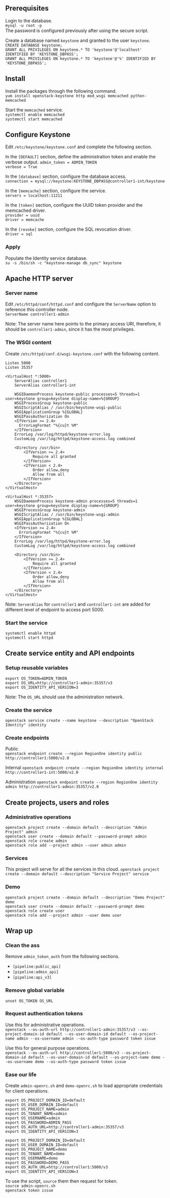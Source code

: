 ## Prerequisites
Login to the database.  
`mysql -u root -p`  
The password is configured previously after using the secure script.

Create a database named `keystone` and granted to the user `keystone`.  
`CREATE DATABASE keystone;`  
`GRANT ALL PRIVILEGES ON keystone.* TO 'keystone'@'localhost' IDENTIFIED BY 'KEYSTONE_DBPASS';`  
`GRANT ALL PRIVILEGES ON keystone.* TO 'keystone'@'%' IDENTIFIED BY 'KEYSTONE_DBPASS';`

## Install
Install the packages through the following command.  
`yum install openstack-keystone http mod_wsgi memcached python-memcached`  

Start the `memcached` service.  
`systemctl enable memcached`  
`systemctl start memcached`  

## Configure Keystone
Edit `/etc/keystone/keystone.conf` and complete the following section.  

In the `[DEFAULT]` section, define the administration token and enable the verbose output.
`admin_token = ADMIN_TOKEN`  
`verbose = True`  

In the `[database]` section, configure the database access.  
`connection = mysql://keystone:KEYSTONE_DBPASS@controller1-int/keystone`  

In the `[memcache]` section, configure the service.  
`servers = localhost:11211`  

In the `[token]` section, configure the UUID token provider and the memcached driver.  
`provider = uuid`  
`driver = memcache`  

In the `[revoke]` section, configure the SQL revocation driver.  
`driver = sql`  

### Apply
Populate the Identity service database.  
`su -s /bin/sh -c "keystone-manage db_sync" keystone`  

## Apache HTTP server
### Server name
Edit `/etc/httpd/conf/httpd.conf` and configure the `ServerName` option to reference this controller node.  
`ServerName controller1-admin`  

Note: The server name here points to the primary access URI, therefore, it should be `controller1-admin`, since it has the most privileges.

### The WSGI content
Create `/etc/httpd/conf.d/wsgi-keystone.conf` with the following content.  
```
Listen 5000
Listen 35357

<VirtualHost *:5000>
    ServerAlias controller1
    ServerAlias controller1-int

    WSGIDaemonProcess keystone-public processes=5 threads=1 user=keystone group=keystone display-name=%{GROUP}
    WSGIProcessGroup keystone-public
    WSGIScriptAlias / /usr/bin/keystone-wsgi-public
    WSGIApplicationGroup %{GLOBAL}
    WSGIPassAuthorization On
    <IfVersion >= 2.4>
      ErrorLogFormat "%{cu}t %M"
    </IfVersion>
    ErrorLog /var/log/httpd/keystone-error.log
    CustomLog /var/log/httpd/keystone-access.log combined

    <Directory /usr/bin>
        <IfVersion >= 2.4>
            Require all granted
        </IfVersion>
        <IfVersion < 2.4>
            Order allow,deny
            Allow from all
        </IfVersion>
    </Directory>
</VirtualHost>

<VirtualHost *:35357>
    WSGIDaemonProcess keystone-admin processes=5 threads=1 user=keystone group=keystone display-name=%{GROUP}
    WSGIProcessGroup keystone-admin
    WSGIScriptAlias / /usr/bin/keystone-wsgi-admin
    WSGIApplicationGroup %{GLOBAL}
    WSGIPassAuthorization On
    <IfVersion >= 2.4>
      ErrorLogFormat "%{cu}t %M"
    </IfVersion>
    ErrorLog /var/log/httpd/keystone-error.log
    CustomLog /var/log/httpd/keystone-access.log combined

    <Directory /usr/bin>
        <IfVersion >= 2.4>
            Require all granted
        </IfVersion>
        <IfVersion < 2.4>
            Order allow,deny
            Allow from all
        </IfVersion>
    </Directory>
</VirtualHost>
```

Note: `ServerAlias` for `controller1` and `controller1-int` are added for different level of endpoint to access port 5000.

### Start the service
`systemctl enable httpd`  
`systemctl start httpd`

## Create service entity and API endpoints
### Setup reusable variables
`export OS_TOKEN=ADMIN_TOKEN`  
`export OS_URL=http://controller1-admin:35357/v3`  
`export OS_IDENTITY_API_VERSION=3`

Note: The `OS_URL` should use the administration network.

### Create the service
`openstack service create --name keystone --description "OpenStack Identity" identity`

### Create endpoints
Public  
`openstack endpoint create --region RegionOne identity public http://controller1:5000/v2.0`  

Internal
`openstack endpoint create --region RegionOne identity internal http://controller1-int:5000/v2.0`  

Administration
`openstack endpoint create --region RegionOne identity admin http://controller1-admin:35357/v2.0`  

## Create projects, users and roles
### Administrative operations
`openstack project create --domain default --description "Admin Project" admin`  
`openstack user create --domain default --password-prompt admin`  
`openstack role create admin`  
`openstack role add --project admin --user admin admin`

### Services
This project will serve for all the services in this cloud.
`openstack project create --domain default --description "Service Project" service`

### Demo
`openstack project create --domain default --description "Demo Project" demo`  
`openstack user create --domain default --password-prompt demo`  
`openstack role create user`  
`openstack role add --project admin --user demo user`

## Wrap up
### Clean the ass
Remove `admin_token_auth` from the following sections.
* `[pipeline:public_api]`
* `[pipeline:admin_api]`
* `[pipeline:api_v3]`

### Remove global variable
`unset OS_TOKEN OS_URL`

###  Request authentication tokens
Use this for administrative operations.  
`openstack --os-auth-url http://controller1-admin:35357/v3 --os-project-domain-id default --os-user-domain-id default --os-project-name admin --os-username admin --os-auth-type password token issue`  

Use this for general purpose operations.  
`openstack --os-auth-url http://controller1:5000/v3 --os-project-domain-id default --os-user-domain-id default --os-project-name demo --os-username demo --os-auth-type password token issue`

### Ease our life
Create `admin-openrc.sh` and `demo-openrc.sh` to load appropriate credentials for client operations.  
```
export OS_PROJECT_DOMAIN_ID=default
export OS_USER_DOMAIN_ID=default
export OS_PROJECT_NAME=admin
export OS_TENANT_NAME=admin
export OS_USERNAME=admin
export OS_PASSWORD=ADMIN_PASS
export OS_AUTH_URL=http://controller1-admin:35357/v3
export OS_IDENTITY_API_VERSION=3
```
```
export OS_PROJECT_DOMAIN_ID=default
export OS_USER_DOMAIN_ID=default
export OS_PROJECT_NAME=demo
export OS_TENANT_NAME=demo
export OS_USERNAME=demo
export OS_PASSWORD=DEMO_PASS
export OS_AUTH_URL=http://controller1:5000/v3
export OS_IDENTITY_API_VERSION=3
```

To use the script, `source` them then request for token.  
`source admin-openrc.sh`  
`openstack token issue`